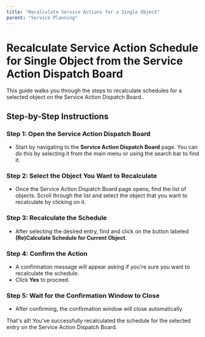 ```yaml
---
title: "Recalculate Service Actions for a Single Object"
parent: "Service Planning"
---
```


# Recalculate Service Action Schedule for Single Object from the Service Action Dispatch Board

This guide walks you through the steps to recalculate schedules for a selected object on the Service Action Dispatch Board..

## Step-by-Step Instructions

### Step 1: Open the Service Action Dispatch Board

- Start by navigating to the **Service Action Dispatch Board** page. You can do this by selecting it from the main menu or using the search bar to find it.

### Step 2: Select the Object You Want to Recalculate

- Once the Service Action Dispatch Board page opens, find the list of objects. Scroll through the list and select the object that you want to recalculate by clicking on it.

### Step 3: Recalculate the Schedule

- After selecting the desired entry, find and click on the button labeled **(Re)Calculate Schedule for Current Object**.

### Step 4: Confirm the Action

- A confirmation message will appear asking if you're sure you want to recalculate the schedule.
- Click **Yes** to proceed.

### Step 5: Wait for the Confirmation Window to Close

- After confirming, the confirmation window will close automatically.

That's all! You've successfully recalculated the schedule for the selected entry on the Service Action Dispatch Board.